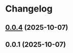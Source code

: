 # Changelog

## [0.0.4](https://github.com/EthanShoeDev/fressh/compare/@fressh/react-native-xtermjs-webview-v0.0.1...${npm.name}-v0.0.4) (2025-10-07)

## 0.0.1 (2025-10-07)
